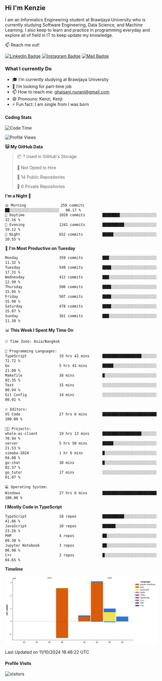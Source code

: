 ## Hi I'm Kenzie


I am an Informatics Engineering student at Brawijaya University who is currently studying Software Engineering, Data Science, and Machine Learning. I also keep to learn and practice in programming everyday and explore all of field in IT to keep update my knowledge.

:mailbox: Reach me out!

[![Linkedin Badge](https://img.shields.io/badge/-Kenzie_Taqiyassar-0e76a8?style=flat&labelColor=0e76a8&logo=linkedin&logoColor=white)](https://www.linkedin.com/in/kenzie-taqiyassar-37458b1aa/) 
[![Instagram Badge](https://img.shields.io/badge/-@__kenziehh_-e84393?style=flat&labelColor=e84393&logo=instagram&logoColor=white)](https://www.instagram.com/_kenziehh/) 
[![Mail Badge](https://img.shields.io/badge/-ghaisani.nurani-c0392b?style=flat&labelColor=c0392b&logo=gmail&logoColor=white)](mailto:ghaisani.nurani@gmail.com)

### What I currently Do

- 🎓 I’m currently studying at Brawijaya University
- 💼 I’m looking for part-time job
- 📫 How to reach me: ghaisani.nurani@gmail.com
- 😄 Pronouns: Kenzi, Kenji
- ⚡ Fun fact: I am single from I was born

#### Coding Stats
<!--START_SECTION:waka-->
![Code Time](http://img.shields.io/badge/Code%20Time-785%20hrs%2055%20mins-blue)

![Profile Views](http://img.shields.io/badge/Profile%20Views-0-blue)

**🐱 My GitHub Data** 

> 📦 ? Used in GitHub's Storage 
 > 
> 🚫 Not Opted to Hire
 > 
> 📜 14 Public Repositories 
 > 
> 🔑 0 Private Repositories 
 > 
**I'm a Night 🦉** 

```text
🌞 Morning                259 commits         ██░░░░░░░░░░░░░░░░░░░░░░░   08.17 % 
🌆 Daytime                1020 commits        ████████░░░░░░░░░░░░░░░░░   32.16 % 
🌃 Evening                1241 commits        ██████████░░░░░░░░░░░░░░░   39.12 % 
🌙 Night                  652 commits         █████░░░░░░░░░░░░░░░░░░░░   20.55 % 
```
📅 **I'm Most Productive on Tuesday** 

```text
Monday                   359 commits         ███░░░░░░░░░░░░░░░░░░░░░░   11.32 % 
Tuesday                  549 commits         ████░░░░░░░░░░░░░░░░░░░░░   17.31 % 
Wednesday                412 commits         ███░░░░░░░░░░░░░░░░░░░░░░   12.99 % 
Thursday                 506 commits         ████░░░░░░░░░░░░░░░░░░░░░   15.95 % 
Friday                   507 commits         ████░░░░░░░░░░░░░░░░░░░░░   15.98 % 
Saturday                 478 commits         ████░░░░░░░░░░░░░░░░░░░░░   15.07 % 
Sunday                   361 commits         ███░░░░░░░░░░░░░░░░░░░░░░   11.38 % 
```


📊 **This Week I Spent My Time On** 

```text
🕑︎ Time Zone: Asia/Bangkok

💬 Programming Languages: 
TypeScript               19 hrs 42 mins      ██████████████████░░░░░░░   72.72 % 
Go                       5 hrs 41 mins       █████░░░░░░░░░░░░░░░░░░░░   21.00 % 
Makefile                 38 mins             █░░░░░░░░░░░░░░░░░░░░░░░░   02.35 % 
Text                     15 mins             ░░░░░░░░░░░░░░░░░░░░░░░░░   00.94 % 
Git Config               14 mins             ░░░░░░░░░░░░░░░░░░░░░░░░░   00.91 % 

🔥 Editors: 
VS Code                  27 hrs 6 mins       █████████████████████████   100.00 % 

🐱‍💻 Projects: 
whale-ai-client          19 hrs 13 mins      ██████████████████░░░░░░░   70.94 % 
server                   5 hrs 50 mins       █████░░░░░░░░░░░░░░░░░░░░   21.53 % 
simaba-2024              1 hr 6 mins         █░░░░░░░░░░░░░░░░░░░░░░░░   04.08 % 
go-chat                  38 mins             █░░░░░░░░░░░░░░░░░░░░░░░░   02.37 % 
go_tutor                 17 mins             ░░░░░░░░░░░░░░░░░░░░░░░░░   01.07 % 

💻 Operating System: 
Windows                  27 hrs 6 mins       █████████████████████████   100.00 % 
```

**I Mostly Code in TypeScript** 

```text
TypeScript               18 repos            ██████████░░░░░░░░░░░░░░░   41.86 % 
JavaScript               10 repos            ██████░░░░░░░░░░░░░░░░░░░   23.26 % 
PHP                      4 repos             ██░░░░░░░░░░░░░░░░░░░░░░░   09.30 % 
Jupyter Notebook         3 repos             ██░░░░░░░░░░░░░░░░░░░░░░░   06.98 % 
C++                      2 repos             █░░░░░░░░░░░░░░░░░░░░░░░░   04.65 % 
```



**Timeline**

![Lines of Code chart](https://raw.githubusercontent.com/kenziehh/kenziehh/master/assets/bar_graph.png)


 Last Updated on 11/10/2024 18:46:22 UTC
<!--END_SECTION:waka-->


#### Profile Visits

![visitors](https://visitor-badge.glitch.me/badge?page_id=kenziehh.kenziehh)






